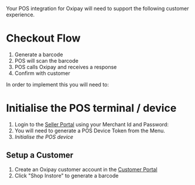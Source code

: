 Your POS integration for Oxipay will need to support the following customer experience.

# Checkout Flow
1. Generate a barcode
2. POS will scan the barcode
3. POS calls Oxipay and receives a response
4. Confirm with customer


In order to implement this you will need to: 

# Initialise the POS terminal / device

1. Login to the [Seller Portal](https://portalssandbox.%domain%/merchantarea#/login) using your Merchant Id and Password: 
2. You will need to generate a POS Device Token from the Menu.
3. *Initialise the POS device*
   

## Setup a Customer

1. Create an Oxipay customer account in the [Customer Portal](https://portalssandbox.%domain%/customerarea#/login)
2. Click "Shop Instore" to generate a barcode




